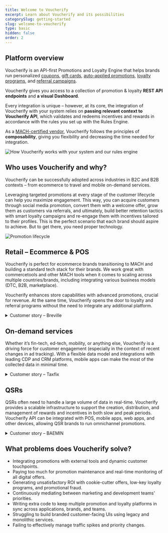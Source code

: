 ```yaml
---
title: Welcome to Voucherify
excerpt: Learn about Voucherify and its possibilities
categorySlug: getting-started
slug: welcome-to-voucherify
type: basic
hidden: false
order: 2
---
```


## Platform overview

Voucherify is an API-first Promotions and Loyalty Engine that helps brands run personalized [coupons](https://www.voucherify.io/coupon-software "Voucherify coupon software"), [gift cards](https://www.voucherify.io/gift-cards "Voucherify gift cards"), [auto-applied promotions](https://www.voucherify.io/discount-promotions "Voucherify discount promotions"), [loyalty programs](https://www.voucherify.io/loyalty-software "Voucherify loyalty programs"), and [referral campaigns](https://www.voucherify.io/referral-programs "Voucherify referral programs"). 

Voucherify gives you access to a collection of promotion & loyalty **REST API endpoints** and **a visual Dashboard**. 

Every integration is unique – however, at its core, the integration of Voucherify with your system relies on **passing relevant context to Voucherify API**, which validates and redeems incentives and rewards in accordance with the rules you set up with the Rules Engine.

As a [MACH-certified vendor](https://machalliance.org/), Voucherify follows the principles of **composability**, giving you flexibility and decreasing the time needed for integration.  

![How Voucherify works with your system and our rules engine](https://files.readme.io/d362b66-guides_getting_started_welcome_to_voucherify_voucherify_workflow_scheme_01.png "How Voucherify works with your system and our rules engine")

## Who uses Voucherify and why?

Voucherify can be successfully adopted across industries in B2C and B2B contexts – from ecommerce to travel and mobile on-demand services.

Leveraging targeted promotions at every stage of the customer lifecycle can help you maximize engagement. This way, you can acquire customers through social media promotion, convert them with a welcome offer, grow them as customers via referrals, and ultimately, build better retention tactics with smart loyalty campaigns and re-engage them with incentives tailored to their profiles. This is the perfect scenario that each brand should aspire to achieve. But to get there, you need proper technology. 

![Promotion lifecycle](https://files.readme.io/205a42e-guides_getting_started_welcome_to_voucherify_acquisition_to_re-activation_diagram-02.png "Promotion lifecycle showing acquisition, conversion, growth, retention, and re-activation")

## Retail – Ecommerce & POS


Voucherify is perfect for ecommerce brands transitioning to MACH and building a standard tech stack for their brands. We work great with commercetools and other MACH tools when it comes to scaling across multiple countries/brands, including integrating various business models (DTC, B2B, marketplace).

Voucherify enhances store capabilities with advanced promotions, crucial for revenue. At the same time, Voucherify opens the door to loyalty and referral programs without the need to integrate any additional platform.

<!-- Customer story – CASA 

Discover the full story 

DTC Ecommerce -->

<details>
<summary>Customer story – Breville</summary>

[Breville](https://www.breville.com/us/en/home/index.html "Breville website") is an iconic global brand known for its extensive line of premium home appliances, particularly blenders and coffee machines.

In pursuit of building new direct-to-consumer sales channels, Breville began its digital transformation journey. They chose [commercetools](https://www.voucherify.io/integrations/commercetools "Integration between Voucherify and commercetools") as their MACH-compliant commerce platform.

As the marketing team was coming up with more complex use cases, soon the default campaign configuration options provided by commercetools were not enough for Breville’s needs.

And so, the team started looking for [a MACH-compliant promotion engine](https://www.voucherify.io/learn/promotion-engine-how-to "Voucherify as a promotion engine") that could quickly integrate with their commerce platform. Voucherify soon proved to be the winning solution thanks to the robust rules engine and metadata capabilities to support business- and brand-specific campaigns.

As a result, Breville achieved with Voucherify:
- Substantial time and financial savings on developing a promotion tool from scratch.
- Integration of best-of-breed headless commerce solutions to deliver better customer experience on a global scale.
- Shortened time-to-market and the possibility to iterate quickly for introducing new campaigns to other Breville brands.
- Increased campaign personalization and order conversions driven by targeted incentives.

Read the [whole Breville story](https://www.voucherify.io/customers/breville "How Breville is Winning Digital Transformation with Voucherify and Friends").

</details>

## On-demand services

Whether it’s fin-tech, ed-tech, mobility, or anything else, Voucherify is a driving force for customer engagement (especially in the context of recent changes in ad tracking). With a flexible data model and integrations with leading CDP and CRM platforms, mobile apps can make the most of the collected data in minimal time.

<details>
<summary>
Customer story – Taxfix
</summary>

[Taxfix](https://taxfix.de/) is a Germany-based high-growth fintech startup that provides a mobile app designed to simplify and streamline the tax filing process.

Key challenges for Taxfix:
- Finding an API-first referral and discounting solution.
- Connecting the promotion engine with other marketing automation tools. 
- Enhancing revenue generation from the Taxfix user base via referrals and targeted offers.

To maximize customer acquisition, Taxfix has previously employed referral tactics. However, their refer-a-friend initiatives lacked market receptiveness and user engagement, primarily due to outdated technologies and manual execution. That is why Taxfix turned to Voucherify and [Braze](https://www.braze.com/) to maximize their referral potential with modern API-first solutions.

Voucherify equipped Taxfix with essential features to execute their bespoke referral campaign:
- Referral program setup
- Omnichannel engagement

As a result, Taxfix achieved with Voucherify:
- 95% increase in referral-driven sign-ups.
- Accelerated iteration time and lower development costs.
- Accelerated time to value and quick mix and match of campaign scenarios due to deploying API-first tools.
- 90% more referrals made compared to previous program editions.

Read the [whole Taxfix story](https://www.voucherify.io/customers/taxfix "How Taxfix increased referral registrations by 95% with Voucherify and Braze?")

</details>

## QSRs


QSRs often need to handle a large volume of data in real-time. Voucherify provides a scalable infrastructure to support the creation, distribution, and management of rewards and incentives in both slow and peak periods. Voucherify API can be integrated with POS, mobile apps, web apps, and other devices, allowing QSR brands to run omnichannel promotions.

<details>
<summary>
Customer story – BAEMIN
</summary>

[BAEMIN](https://baemin.vn/) was born in June 2010, with the desire to "Helping people eat delicious food anytime, anywhere." In 2019, BAEMIN officially entered the Vietnam market and became one of the largest players there, having about 5 million customers.

Key challenges for BAEMIN:
- Saving development time with flexible coupon software. 
- Capturing customers’ attention in a competitive market with unique incentives. 
- Securing the promotion budget in a price-sensitive environment.

BAEMIN Vietnam opted for time-limited unique coupon codes to grab customers’ attention and they were looking for a coupon solution that would allow their marketing team to generate and manage unique coupon codes and thematic campaigns with little to no IT development.

As a result, BAEMIN achieved with Voucherify:
- Over 60 million engaged users and over 800 campaigns launched with Voucherify
- Flexible campaign management by the marketing team
- Fast campaign time-to-market thanks to API-first built and Braze integration

Read the [whole BAEMIN story](https://www.voucherify.io/customers/baemin "How BAEMIN Vietnam handled over 60 million redemptions in a coupon-hungry market")

</details>

## What problems does Voucherify solve?

- Integrating promotions with external tools and dynamic customer touchpoints.
- Paying too much for promotion maintenance and real-time monitoring of all digital offers.
- Generating unsatisfactory ROI with cookie-cutter offers, low-key loyalty programs, and promotional fraud.
- Continuously mediating between marketing and development teams' priorities. 
- Writing extra code to keep multiple promotion and loyalty platforms in sync across applications, brands, and teams.
- Struggling to build branded customer-facing UIs using legacy and monolithic services.
- Failing to effectively manage traffic spikes and priority changes.